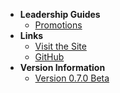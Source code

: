 <!-- docs/leadership/_sidebar.md -->
- **Leadership Guides**
    - [Promotions](leadership/promotions.md)
- **Links**
    - [Visit the Site](https://dc.501stlegion-a3.com/)
    - [GitHub](https://github.com/501stLegionA3/FiveOhFirstDataCore)
- **Version Information**
    - [Version 0.7.0 Beta](https://github.com/501stLegionA3/FiveOhFirstDataCore/releases/tag/v0.7.0-beta)